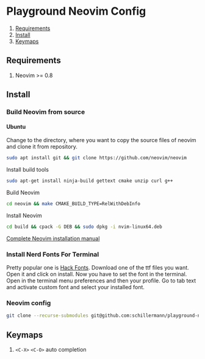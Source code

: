 # Playground Neovim Config

1. [Requirements](#requirements)
2. [Install](#install)
3. [Keymaps](#keymaps)

## Requirements
1. Neovim >= 0.8

## Install
### Build Neovim from source
#### Ubuntu
Change to the directory, where you want to copy the source files of neovim and clone it from repository.
```sh
sudo apt install git && git clone https://github.com/neovim/neovim
```

Install build tools
```sh
sudo apt-get install ninja-build gettext cmake unzip curl g++
```

Build Neovim
```sh
cd neovim && make CMAKE_BUILD_TYPE=RelWithDebInfo
```

Install Neovim
```sh
cd build && cpack -G DEB && sudo dpkg -i nvim-linux64.deb
```
[Complete Neovim installation manual](https://github.com/neovim/neovim/wiki/Building-Neovim)

### Install Nerd Fonts For Terminal
Pretty popular one is [Hack Fonts](https://github.com/ryanoasis/nerd-fonts/tree/master/patched-fonts/Hack).
Download one of the ttf files you want.
Open it and click on install.
Now you have to set the font in the terminal.
Open in the terminal menu preferences and then your profile.
Go to tab text and activate custom font and select your installed font.

### Neovim config
```sh
git clone --recurse-submodules git@github.com:schillermann/playground-nvim-config.git ~/.config/nvim
```

## Keymaps

1. `<C-X>` `<C-O>` auto completion
